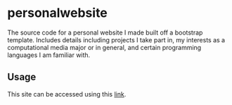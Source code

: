 # personalwebsite
The source code for a personal website I made built off a bootstrap template. Includes details including projects I take part in, my interests as a computational media major or in general, and certain programming languages I am familiar with.

## Usage
This site can be accessed using this [link](https://amycgt.github.io/).
